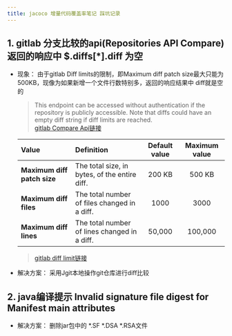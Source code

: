 ```yaml
---
title: jacoco 增量代码覆盖率笔记 踩坑记录
---
```

## 1. gitlab 分支比较的api(Repositories API Compare) 返回的响应中 $.diffs[*].diff 为空
  - 现象： 由于gitlab Diff limits的限制，即Maximum diff patch size最大只能为500KB，现像为如果新增一个文件行数特别多，返回的响应结果中 diff就是空的
    > This endpoint can be accessed without authentication if the repository is publicly accessible. Note that diffs could have an empty diff string if diff limits are reached.  <br/> [gitlab Compare Api链接](https://docs.gitlab.com/ee/api/repositories.html#compare-branches-tags-or-commits)<br/>
    > 
      | Value                       | Definition                                    | Default value | Maximum value |
      | :-------------------------- | :-------------------------------------------- | :-----------: | :-----------: |
      | **Maximum diff patch size** | The total size, in bytes, of the entire diff. |    200 KB     |    500 KB     |
      | **Maximum diff files**      | The total number of files changed in a diff.  |     1000      |     3000      |
      | **Maximum diff lines**      | The total number of lines changed in a diff.  |    50,000     |    100,000    |
     > [gitlab diff limit链接](https://docs.gitlab.com/ee/user/admin_area/diff_limits.html)
  - 解决方案： 采用Jgit本地操作git仓库进行diff比较
## 2. java编译提示 Invalid signature file digest for Manifest main attributes 
  - 解决方案： 删除jar包中的 *.SF *.DSA  *.RSA文件  
